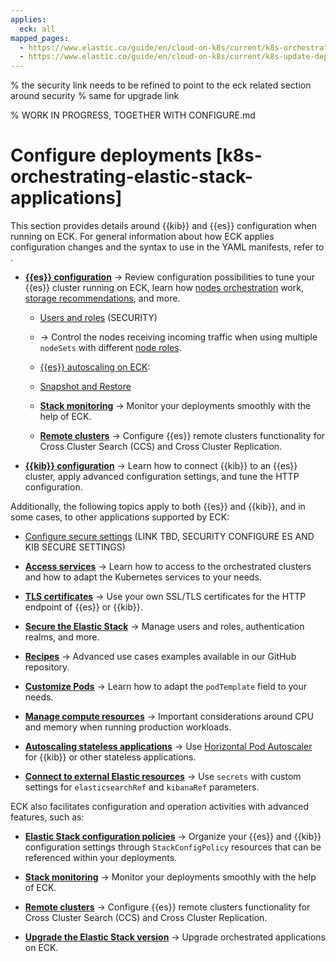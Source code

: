 ```yaml
---
applies:
  eck: all
mapped_pages:
  - https://www.elastic.co/guide/en/cloud-on-k8s/current/k8s-orchestrating-elastic-stack-applications.html
  - https://www.elastic.co/guide/en/cloud-on-k8s/current/k8s-update-deployment.html
---
```


% the security link needs to be refined to point to the eck related section around security
% same for upgrade link

% WORK IN PROGRESS, TOGETHER WITH CONFIGURE.md

# Configure deployments [k8s-orchestrating-elastic-stack-applications]

This section provides details around {{kib}} and {{es}} configuration when running on ECK. For general information about how ECK applies configuration changes and the syntax to use in the YAML manifests, refer to [](./update-deployments.md).

* [**{{es}} configuration**](elasticsearch-configuration.md) → Review configuration possibilities to tune your {{es}} cluster running on ECK, learn how [nodes orchestration](./nodes-orchestration.md) work, [storage recommendations](./storage-recommendations.md), and more.

  * [Users and roles]() (SECURITY)

  * [](./requests-routing-to-elasticsearch-nodes.md) → Control the nodes receiving incoming traffic when using multiple `nodeSets` with different [node roles](https://www.elastic.co/guide/en/elasticsearch/reference/current/node-roles-overview.html).

  * [{{es}} autoscaling on ECK](../../autoscaling/deployments-autoscaling-on-eck.md): 

  * [Snapshot and Restore](../../tools/snapshot-and-restore/cloud-on-k8s.md)

  * [**Stack monitoring**](https://www.elastic.co/guide/en/cloud-on-k8s/current/k8s-stack-monitoring.html) → Monitor your deployments smoothly with the help of ECK.

  * [**Remote clusters**](/deploy-manage/remote-clusters/eck-remote-clusters.md) → Configure {{es}} remote clusters functionality for Cross Cluster Search (CCS) and Cross Cluster Replication.

* [**{{kib}} configuration**](kibana-configuration.md) → Learn how to connect {{kib}} to an {{es}} cluster, apply advanced configuration settings, and tune the HTTP configuration.

Additionally, the following topics apply to both {{es}} and {{kib}}, and in some cases, to other applications supported by ECK:

* [Configure secure settings]() (LINK TBD, SECURITY CONFIGURE ES AND KIB SECURE SETTINGS)

* [**Access services**](accessing-services.md) → Learn how to access to the orchestrated clusters and how to adapt the Kubernetes services to your needs.

* [**TLS certificates**](./tls-certificates.md) → Use your own SSL/TLS certificates for the HTTP endpoint of {{es}} or {{kib}}.

* [**Secure the Elastic Stack**](../../security.md) → Manage users and roles, authentication realms, and more.

* [**Recipes**](recipes.md) → Advanced use cases examples available in our GitHub repository. 

* [**Customize Pods**](customize-pods.md) → Learn how to adapt the `podTemplate` field to your needs.

* [**Manage compute resources**](manage-compute-resources.md) → Important considerations around CPU and memory when running production workloads.

* [**Autoscaling stateless applications**](../../autoscaling/autoscaling-stateless-applications-on-eck.md) → Use [Horizontal Pod Autoscaler](https://kubernetes.io/docs/tasks/run-application/horizontal-pod-autoscale/) for {{kib}} or other stateless applications.

* [**Connect to external Elastic resources**](connect-to-external-elastic-resources.md) → Use `secrets` with custom settings for `elasticsearchRef` and `kibanaRef` parameters.

ECK also facilitates configuration and operation activities with advanced features, such as:

* [**Elastic Stack configuration policies**](elastic-stack-configuration-policies.md) → Organize your {{es}} and {{kib}} configuration settings through `StackConfigPolicy` resources that can be referenced within your deployments.

* [**Stack monitoring**](https://www.elastic.co/guide/en/cloud-on-k8s/current/k8s-stack-monitoring.html) → Monitor your deployments smoothly with the help of ECK.

* [**Remote clusters**](/deploy-manage/remote-clusters/eck-remote-clusters.md) → Configure {{es}} remote clusters functionality for Cross Cluster Search (CCS) and Cross Cluster Replication.

* [**Upgrade the Elastic Stack version**](../../upgrade/deployment-or-cluster.md) → Upgrade orchestrated applications on ECK.